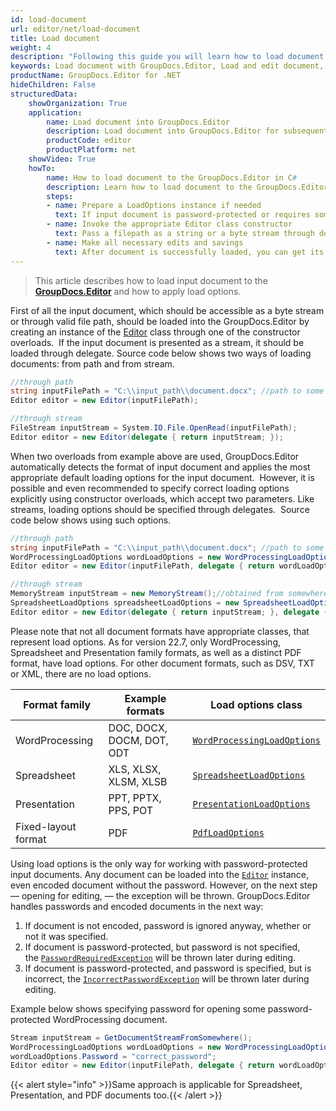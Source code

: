 ```yaml
---
id: load-document
url: editor/net/load-document
title: Load document
weight: 4
description: "Following this guide you will learn how to load document from local disk or file stream for editing with GroupDocs.Editor for .NET API."
keywords: Load document with GroupDocs.Editor, Load and edit document, edit document, edit spreadsheet, edit presentation
productName: GroupDocs.Editor for .NET
hideChildren: False
structuredData:
    showOrganization: True
    application:    
        name: Load document into GroupDocs.Editor
        description: Load document into GroupDocs.Editor for subsequent usage on C# language
        productCode: editor
        productPlatform: net 
    showVideo: True
    howTo:
        name: How to load document to the GroupDocs.Editor in C#
        description: Learn how to load document to the GroupDocs.Editor in C# step by step
        steps:
        - name: Prepare a LoadOptions instance if needed 
          text: If input document is password-protected or requires some adjusting using load, or it is required to specify its format family explicitly, create an appropriate inheritor of the ILoadOptions interface
        - name: Invoke the appropriate Editor class constructor
          text: Pass a filepath as a string or a byte stream through delegate into the most appropriate overload of the constructor of GroupDocs.Editor.Editor class
        - name: Make all necessary edits and savings
          text: After document is successfully loaded, you can get its metainfo, generate its editable version, and finally save it to the resultant file
---
```

> This article describes how to load input document to the [**GroupDocs.Editor**](https://products.groupdocs.com/editor/net) and how to apply load options.

First of all the input document, which should be accessible as a byte stream or through valid file path, should be loaded into the GroupDocs.Editor by creating an instance of the [Editor](https://apireference.groupdocs.com/net/editor/groupdocs.editor/editor) class through one of the constructor overloads.  
If the input document is presented as a stream, it should be loaded through delegate. Source code below shows two ways of loading documents: from path and from stream.

```csharp
//through path
string inputFilePath = "C:\\input_path\\document.docx"; //path to some document
Editor editor = new Editor(inputFilePath);

//through stream
FileStream inputStream = System.IO.File.OpenRead(inputFilePath);
Editor editor = new Editor(delegate { return inputStream; });
```

When two overloads from example above are used, GroupDocs.Editor automatically detects the format of input document and applies the most appropriate default loading options for the input document.  
However, it is possible and even recommended to specify correct loading options explicitly using constructor overloads, which accept two parameters. Like streams, loading options should be specified through delegates.  
Source code below shows using such options.

```csharp
//through path
string inputFilePath = "C:\\input_path\\document.docx"; //path to some document
WordProcessingLoadOptions wordLoadOptions = new WordProcessingLoadOptions();
Editor editor = new Editor(inputFilePath, delegate { return wordLoadOptions; }); //passing path and load options (via delegate) to the constructor

//through stream
MemoryStream inputStream = new MemoryStream();//obtained from somewhere
SpreadsheetLoadOptions spreadsheetLoadOptions = new SpreadsheetLoadOptions();
Editor editor = new Editor(delegate { return inputStream; }, delegate { return spreadsheetLoadOptions; });
```

Please note that not all document formats have appropriate classes, that represent load options. As for version 22.7, only WordProcessing, Spreadsheet and Presentation family formats, as well as a distinct PDF format, have load options. For other document formats, such as DSV, TXT or XML, there are no load options.

| Format family | Example formats | Load options class |
| --- | --- | --- |
| WordProcessing | DOC, DOCX, DOCM, DOT, ODT | [`WordProcessingLoadOptions`](https://apireference.groupdocs.com/editor/net/groupdocs.editor.options/wordprocessingloadoptions) |
| Spreadsheet | XLS, XLSX, XLSM, XLSB | [`SpreadsheetLoadOptions`](https://apireference.groupdocs.com/editor/net/groupdocs.editor.options/spreadsheetloadoptions) |
| Presentation | PPT, PPTX, PPS, POT | [`PresentationLoadOptions`](https://apireference.groupdocs.com/editor/net/groupdocs.editor.options/presentationloadoptions) |
| Fixed-layout format | PDF | [`PdfLoadOptions`](https://apireference.groupdocs.com/editor/net/groupdocs.editor.options/pdfloadoptions) |

Using load options is the only way for working with password-protected input documents. Any document can be loaded into the [`Editor`](https://apireference.groupdocs.com/net/editor/groupdocs.editor/editor) instance, even encoded document without the password. However, on the next step — opening for editing, — the exception will be thrown. GroupDocs.Editor handles passwords and encoded documents in the next way:

1. If document is not encoded, password is ignored anyway, whether or not it was specified.
2. If document is password-protected, but password is not specified, the [`PasswordRequiredException`](https://apireference.groupdocs.com/net/editor/groupdocs.editor/passwordrequiredexception) will be thrown later during editing.
3. If document is password-protected, and password is specified, but is incorrect, the [`IncorrectPasswordException`](https://apireference.groupdocs.com/net/editor/groupdocs.editor/incorrectpasswordexception) will be thrown later during editing.

Example below shows specifying password for opening some password-protected WordProcessing document.

```csharp
Stream inputStream = GetDocumentStreamFromSomewhere();
WordProcessingLoadOptions wordLoadOptions = new WordProcessingLoadOptions();
wordLoadOptions.Password = "correct_password";
Editor editor = new Editor(inputFilePath, delegate { return wordLoadOptions; });
```

{{< alert style="info" >}}Same approach is applicable for Spreadsheet, Presentation, and PDF documents too.{{< /alert >}}
